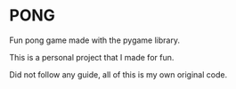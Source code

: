 # PONG

Fun pong game made with the pygame library.

This is a personal project that I made for fun.

Did not follow any guide, all of this is my own original code.
